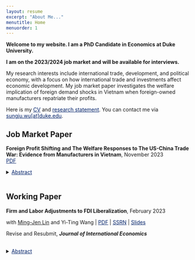 ```yaml
---
layout: resume
excerpt: "About Me..."
menutitle: Home
menuorder: 1
---
```


**Welcome to my website. I am a PhD Candidate in Economics at Duke University.** <br>

**I am on the 2023/2024 job market and will be available for interviews.** <br>

My research interests include international trade, development, and political economy, with a focus on how international trade and investments affect economic development. My job market paper investigates the welfare implication of foreign demand shocks in Vietnam when foreign-owned manufacturers repatriate their profits. <br>

Here is my <a href="https://sungjuwu.github.io/documents/CV_sungjuwu.pdf" target="_blank"><span style="color:#012169"><u>CV</u></span></a> and <a href="https://sungjuwu.github.io/documents/research_statement_sungjuwu.pdf" target="_blank"><span style="color:#012169"><u>research statement</u></span></a>. You can contact me via <a href = "mailto: sungju.wu@duke.edu"><span style="color:#012169"><u>sungju.wu[at]duke.edu</u></span></a>. <br>

## Job Market Paper
**Foreign Profit Shifting and The Welfare Responses to The US-China Trade War: Evidence from Manufacturers in Vietnam**, November 2023 <br>
<a href="https://sungjuwu.github.io/documents/JMP_sungjuwu.pdf" target="_blank"><span style="color:#012169"><u>PDF</u></span></a>
<details>
    <summary><span style="color:#012169"><u>Abstract</u></span></summary><p>This paper studies the welfare implications of the US-China trade war in Vietnam when foreign-owned manufacturers repatriate their profits. Utilizing an enterprise survey in Vietnam, I provide novel evidence that Vietnam's positive responses in input sourcing, product export, and employment in 2017-2019 are driven mainly by foreign-owned manufacturers, especially Chinese manufacturers. To further understand the welfare gains of the trade war episode, I develop and estimate a quantitative model of trade participation with foreign ownership, where foreign-owned manufacturers do not retain their profits in the host country. A foreign demand shock to Vietnam of a magnitude similar to that of the trade war raises the real expenditure in the model by 5 percent, predominantly from an increase in labor income.</p>
</details> <br>

## Working Paper
**Firm and Labor Adjustments to FDI Liberalization**, February 2023 <br>
<p>with <a href="https://economicsatntu.wixsite.com/ming-jen-lin" target="_blank">Ming-Jen Lin</a> and Yi-Ting Wang
    | <a href="https://sungjuwu.github.io/documents/CNFDI_paper.pdf" target="_blank"><span style="color:#012169"><u>PDF</u></span></a>
    | <a href="https://papers.ssrn.com/sol3/papers.cfm?abstract_id=4347657" target="_blank"><span style="color:#012169"><u>SSRN</u></span></a>
    | <a href="https://sungjuwu.github.io/documents/CNFDI_slides.pdf" target="_blank"><span style="color:#012169"><u>Slides</u></span></a> <br></p>
<p>Revise and Resubmit, <em><strong>Journal of International Economics</strong></em></p> <br>
<details>
    <summary><span style="color:#012169"><u>Abstract</u></span></summary><p>This paper studies how liberalizing outward foreign direct investments (FDI) affects manufacturers' engagement in global production and their domestic workers' labor market outcomes. Focusing on a liberalization policy in 2001 by the government of Taiwan that allowed 122 electronic products to be produced in China, we estimate its effect on Taiwanese electronic manufacturers and their domestic workers. Employing a matched difference-in-differences strategy, we find that the manufacturers targeted by the policy were on average 16% more likely to invest in China relative to the non-targeted ones. Correspondingly, the domestic workers initially employed by the targeted manufacturers were on average more likely to change their jobs, stay employed for fewer years, and have lower wages in subsequent years relative to those employed by the non-targeted ones. The worker-level effects of the policy exhibited substantial heterogeneity across the initial wage distribution, with the top-decile workers benefiting and the other workers losing on average.</p>
</details>

